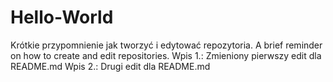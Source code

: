 # Hello-World
Krótkie przypomnienie jak tworzyć i edytować repozytoria. A brief reminder on how to create and edit repositories.
Wpis 1.: Zmieniony pierwszy edit dla README.md
Wpis 2.: Drugi edit dla README.md
